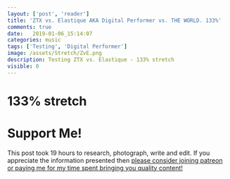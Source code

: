 ```yaml
---
layout: ['post', 'reader']
title: 'ZTX vs. Elastique AKA Digital Performer vs. THE WORLD. 133%'
comments: true
date:   2019-01-06_15:14:07 
categories: music
tags: ['Testing', 'Digital Performer']
image: /assets/Stretch/ZvE.png
description: Testing ZTX vs. Elastique - 133% stretch
visible: 0
---
```


# 133% stretch

  <script type="text/javascript" src="/admc/comparator.js?v={{ site.time | date:'%s' }}"> </script>
  <link rel="stylesheet" type="text/css" href="/admc/admc.css">
<admc path="/assets/Stretch/133" title="133% stretch">
    <file name="ZTXVox133.aac" />
    <file name="ElastiqueVox133.aac" />
</admc>
<admc path="/assets/Stretch/133" title="133% stretch">
    <file name="ZTXPuke133.aac" />
    <file name="ElastiquePuke133.aac" />
</admc>
<admc path="/assets/Stretch/133" title="133% stretch">
    <file name="ZTXOrch133.aac" />
    <file name="ElastiqueOrch133.aac" />
</admc>
<admc path="/assets/Stretch/133" title="133% stretch">
    <file name="ZTXPop133.aac" />
    <file name="ElastiquePop133.aac" />
</admc>
<admc path="/assets/Stretch/133" title="133% stretch">
    <file name="ZTXAcoustic133.aac" />
    <file name="ElastiqueAcoustic133.aac" />
</admc>
<admc path="/assets/Stretch/133" title="133% stretch">
    <file name="ZTXDrum133.aac" />
    <file name="ElastiqueDrum133.aac" />
</admc>
<admc path="/assets/Stretch/133" title="133% stretch">
    <file name="ZTXBass133.aac" />
    <file name="ElastiqueBass133.aac" />
</admc>
<admc path="/assets/Stretch/133" title="133% stretch">
    <file name="ZTXTrumpet133.aac" />
    <file name="ElastiqueTrumpet133.aac" />
</admc>

# Support Me!

This post took 19 hours to research, photograph, write and edit. If you appreciate the information presented then <a href="/DonateNow/">please consider joining patreon or paying me for my time spent bringing you quality content!</a>






